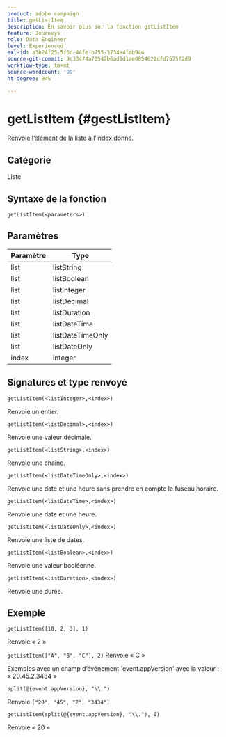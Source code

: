 ```yaml
---
product: adobe campaign
title: getListItem
description: En savoir plus sur la fonction gstListItem
feature: Journeys
role: Data Engineer
level: Experienced
exl-id: a3b24f25-5f6d-44fe-b755-3734e4fab944
source-git-commit: 9c33474a72542b6ad1d1ae0854622dfd7575f2d9
workflow-type: tm+mt
source-wordcount: '90'
ht-degree: 94%

---
```


# getListItem {#gestListItem}

Renvoie l’élément de la liste à l’index donné.

## Catégorie

Liste

## Syntaxe de la fonction

`getListItem(<parameters>)`

## Paramètres

| Paramètre | Type |
|-----------|------------------|
| list | listString |
| list | listBoolean |
| list | listInteger |
| list | listDecimal |
| list | listDuration |
| list | listDateTime |
| list | listDateTimeOnly |
| list | listDateOnly |
| index | integer |

## Signatures et type renvoyé

`getListItem(<listInteger>,<index>)`

Renvoie un entier.

`getListItem(<listDecimal>,<index>)`

Renvoie une valeur décimale.

`getListItem(<listString>,<index>)`

Renvoie une chaîne.

`getListItem(<listDateTimeOnly>,<index>)`

Renvoie une date et une heure sans prendre en compte le fuseau horaire.

`getListItem(<listDateTime>,<index>)`

Renvoie une date et une heure.

`getListItem(<listDateOnly>,<index>)`

Renvoie une liste de dates.

`getListItem(<listBoolean>,<index>)`

Renvoie une valeur booléenne.

`getListItem(<listDuration>,<index>)`

Renvoie une durée.

## Exemple

`getListItem([10, 2, 3], 1)`

Renvoie « 2 »

`getListItem(["A", "B", "C"], 2)`
Renvoie « C »

Exemples avec un champ d’événement &#39;event.appVersion&#39; avec la valeur : « 20.45.2.3434 »

`split(@{event.appVersion}, "\\.")`

Renvoie `["20", "45", "2", "3434"]`

`getListItem(split(@{event.appVersion}, "\\."), 0)`

Renvoie « 20 »
